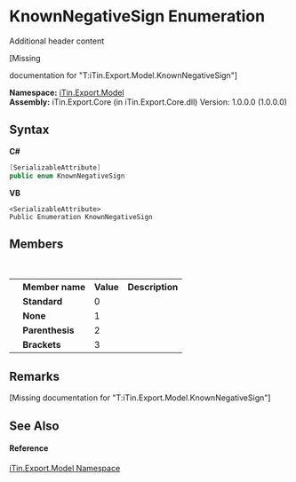 # KnownNegativeSign Enumeration
Additional header content 

\[Missing <summary> documentation for "T:iTin.Export.Model.KnownNegativeSign"\]

**Namespace:**&nbsp;<a href="ef57ffcc-e95e-b212-5a46-9aa6f5a3511f">iTin.Export.Model</a><br />**Assembly:**&nbsp;iTin.Export.Core (in iTin.Export.Core.dll) Version: 1.0.0.0 (1.0.0.0)

## Syntax

**C#**<br />
``` C#
[SerializableAttribute]
public enum KnownNegativeSign
```

**VB**<br />
``` VB
<SerializableAttribute>
Public Enumeration KnownNegativeSign
```


## Members
&nbsp;<table><tr><th></th><th>Member name</th><th>Value</th><th>Description</th></tr><tr><td /><td target="F:iTin.Export.Model.KnownNegativeSign.Standard">**Standard**</td><td>0</td><td /></tr><tr><td /><td target="F:iTin.Export.Model.KnownNegativeSign.None">**None**</td><td>1</td><td /></tr><tr><td /><td target="F:iTin.Export.Model.KnownNegativeSign.Parenthesis">**Parenthesis**</td><td>2</td><td /></tr><tr><td /><td target="F:iTin.Export.Model.KnownNegativeSign.Brackets">**Brackets**</td><td>3</td><td /></tr></table>

## Remarks
\[Missing <remarks> documentation for "T:iTin.Export.Model.KnownNegativeSign"\]

## See Also


#### Reference
<a href="ef57ffcc-e95e-b212-5a46-9aa6f5a3511f">iTin.Export.Model Namespace</a><br />